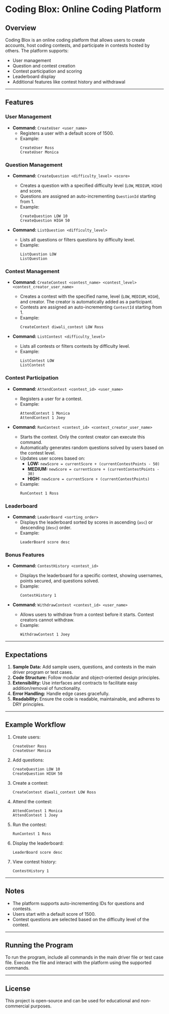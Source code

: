 # Coding Blox: Online Coding Platform

## Overview
Coding Blox is an online coding platform that allows users to create accounts, host coding contests, and participate in contests hosted by others. The platform supports:

- User management
- Question and contest creation
- Contest participation and scoring
- Leaderboard display
- Additional features like contest history and withdrawal

---

## Features

### User Management
- **Command:** `CreateUser <user_name>`
  - Registers a user with a default score of 1500.
  - Example:
    ```
    CreateUser Ross
    CreateUser Monica
    ```

### Question Management
- **Command:** `CreateQuestion <difficulty_level> <score>`
  - Creates a question with a specified difficulty level (`LOW`, `MEDIUM`, `HIGH`) and score.
  - Questions are assigned an auto-incrementing `QuestionId` starting from 1.
  - Example:
    ```
    CreateQuestion LOW 10
    CreateQuestion HIGH 50
    ```

- **Command:** `ListQuestion <difficulty_level>`
  - Lists all questions or filters questions by difficulty level.
  - Example:
    ```
    ListQuestion LOW
    ListQuestion
    ```

### Contest Management
- **Command:** `CreateContest <contest_name> <contest_level> <contest_creator_user_name>`
  - Creates a contest with the specified name, level (`LOW`, `MEDIUM`, `HIGH`), and creator. The creator is automatically added as a participant.
  - Contests are assigned an auto-incrementing `ContestId` starting from 1.
  - Example:
    ```
    CreateContest diwali_contest LOW Ross
    ```

- **Command:** `ListContest <difficulty_level>`
  - Lists all contests or filters contests by difficulty level.
  - Example:
    ```
    ListContest LOW
    ListContest
    ```

### Contest Participation
- **Command:** `AttendContest <contest_id> <user_name>`
  - Registers a user for a contest.
  - Example:
    ```
    AttendContest 1 Monica
    AttendContest 1 Joey
    ```

- **Command:** `RunContest <contest_id> <contest_creator_user_name>`
  - Starts the contest. Only the contest creator can execute this command.
  - Automatically generates random questions solved by users based on the contest level.
  - Updates user scores based on:
    - **LOW:** `newScore = currentScore + (currentContestPoints - 50)`
    - **MEDIUM:** `newScore = currentScore + (currentContestPoints - 30)`
    - **HIGH:** `newScore = currentScore + (currentContestPoints)`
  - Example:
    ```
    RunContest 1 Ross
    ```

### Leaderboard
- **Command:** `LeaderBoard <sorting_order>`
  - Displays the leaderboard sorted by scores in ascending (`asc`) or descending (`desc`) order.
  - Example:
    ```
    LeaderBoard score desc
    ```

### Bonus Features
- **Command:** `ContestHistory <contest_id>`
  - Displays the leaderboard for a specific contest, showing usernames, points secured, and questions solved.
  - Example:
    ```
    ContestHistory 1
    ```

- **Command:** `WithdrawContest <contest_id> <user_name>`
  - Allows users to withdraw from a contest before it starts. Contest creators cannot withdraw.
  - Example:
    ```
    WithdrawContest 1 Joey
    ```

---

## Expectations
1. **Sample Data:** Add sample users, questions, and contests in the main driver program or test cases.
2. **Code Structure:** Follow modular and object-oriented design principles.
3. **Extensibility:** Use interfaces and contracts to facilitate easy addition/removal of functionality.
4. **Error Handling:** Handle edge cases gracefully.
5. **Readability:** Ensure the code is readable, maintainable, and adheres to DRY principles.

---

## Example Workflow
1. Create users:
   ```
   CreateUser Ross
   CreateUser Monica
   ```

2. Add questions:
   ```
   CreateQuestion LOW 10
   CreateQuestion HIGH 50
   ```

3. Create a contest:
   ```
   CreateContest diwali_contest LOW Ross
   ```

4. Attend the contest:
   ```
   AttendContest 1 Monica
   AttendContest 1 Joey
   ```

5. Run the contest:
   ```
   RunContest 1 Ross
   ```

6. Display the leaderboard:
   ```
   LeaderBoard score desc
   ```

7. View contest history:
   ```
   ContestHistory 1
   ```

---

## Notes
- The platform supports auto-incrementing IDs for questions and contests.
- Users start with a default score of 1500.
- Contest questions are selected based on the difficulty level of the contest.

---

## Running the Program
To run the program, include all commands in the main driver file or test case file. Execute the file and interact with the platform using the supported commands.

---

## License
This project is open-source and can be used for educational and non-commercial purposes.

